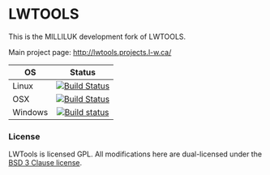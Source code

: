 # LWTOOLS

This is the MILLILUK development fork of LWTOOLS.

Main project page: http://lwtools.projects.l-w.ca/


| OS            | Status           |
| ------------- |:-------------:|
| Linux| [![Build Status](https://travis-ci.org/milliluk/LWTools.svg?branch=master)](https://travis-ci.org/milliluk/LWTools) |
| OSX| [![Build Status](https://travis-ci.org/milliluk/LWTools.svg?branch=master)](https://travis-ci.org/milliluk/LWTools) |
| Windows| [![Build status](https://ci.appveyor.com/api/projects/status/040i3ikru9pyxatm/branch/master?svg=true)](https://ci.appveyor.com/project/milliluk/lwtools/branch/master) |

### License

LWTools is licensed GPL. All modifications here are dual-licensed under the [BSD 3 Clause license](http://opensource.org/licenses/BSD-3-Clause).
